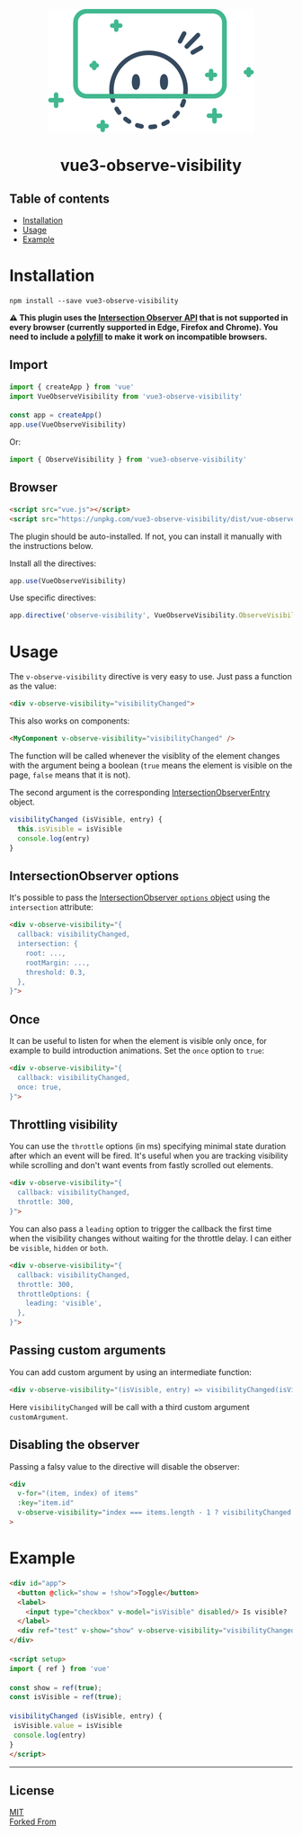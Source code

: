 <p align="center">
<img src="./logo.png" alt="vue-observe-visibility logo"/>
</p>

<h1 align="center">vue3-observe-visibility</h1>

## Table of contents

- [Installation](#installation)
- [Usage](#usage)
- [Example](#example)

# Installation

```
npm install --save vue3-observe-visibility
```

**⚠️ This plugin uses the [Intersection Observer API](http://caniuse.com/#feat=intersectionobserver) that is not supported in every browser (currently supported in Edge, Firefox and Chrome). You need to include a [polyfill](https://github.com/w3c/IntersectionObserver/tree/master/polyfill) to make it work on incompatible browsers.**

## Import

```javascript
import { createApp } from 'vue'
import VueObserveVisibility from 'vue3-observe-visibility'

const app = createApp()
app.use(VueObserveVisibility)
```

Or:

```javascript
import { ObserveVisibility } from 'vue3-observe-visibility'
```

## Browser

```html
<script src="vue.js"></script>
<script src="https://unpkg.com/vue3-observe-visibility/dist/vue-observe-visibility.min.js"></script>
```

The plugin should be auto-installed. If not, you can install it manually with the instructions below.

Install all the directives:

```javascript
app.use(VueObserveVisibility)
```

Use specific directives:

```javascript
app.directive('observe-visibility', VueObserveVisibility.ObserveVisibility)
```

# Usage

The `v-observe-visibility` directive is very easy to use. Just pass a function as the value:

```html
<div v-observe-visibility="visibilityChanged">
```

This also works on components:

```html
<MyComponent v-observe-visibility="visibilityChanged" />
```

The function will be called whenever the visiblity of the element changes with the argument being a boolean (`true` means the element is visible on the page, `false` means that it is not).

The second argument is the corresponding [IntersectionObserverEntry](https://developer.mozilla.org/en-US/docs/Web/API/IntersectionObserverEntry) object.

```javascript
visibilityChanged (isVisible, entry) {
  this.isVisible = isVisible
  console.log(entry)
}
```

## IntersectionObserver options

It's possible to pass the [IntersectionObserver `options` object](https://developer.mozilla.org/en-US/docs/Web/API/IntersectionObserver/IntersectionObserver#Parameters) using the `intersection` attribute:

```html
<div v-observe-visibility="{
  callback: visibilityChanged,
  intersection: {
    root: ...,
    rootMargin: ...,
    threshold: 0.3,
  },
}">
```

## Once

It can be useful to listen for when the element is visible only once, for example to build introduction animations. Set the `once` option to `true`:

```html
<div v-observe-visibility="{
  callback: visibilityChanged,
  once: true,
}">
```

## Throttling visibility

You can use the `throttle` options (in ms) specifying minimal state duration after which an event will be fired. It's useful when you are tracking visibility while scrolling and don't want events from fastly scrolled out elements.

```html
<div v-observe-visibility="{
  callback: visibilityChanged,
  throttle: 300,
}">
```

You can also pass a `leading` option to trigger the callback the first time when the visibility changes without waiting for the throttle delay.
I can either be `visible`, `hidden` or `both`.

```html
<div v-observe-visibility="{
  callback: visibilityChanged,
  throttle: 300,
  throttleOptions: {
    leading: 'visible',
  },
}">
```

## Passing custom arguments

You can add custom argument by using an intermediate function:

```html
<div v-observe-visibility="(isVisible, entry) => visibilityChanged(isVisible, entry, customArgument)">
```

Here `visibilityChanged` will be call with a third custom argument `customArgument`.

## Disabling the observer

Passing a falsy value to the directive will disable the observer:

```html
<div
  v-for="(item, index) of items"
  :key="item.id"
  v-observe-visibility="index === items.length - 1 ? visibilityChanged : false"
>
```

# Example

```html
<div id="app">
  <button @click="show = !show">Toggle</button>
  <label>
    <input type="checkbox" v-model="isVisible" disabled/> Is visible?
  </label>
  <div ref="test" v-show="show" v-observe-visibility="visibilityChanged">Hello world!</div>
</div>

<script setup>
import { ref } from 'vue'

const show = ref(true);
const isVisible = ref(true);

visibilityChanged (isVisible, entry) {
 isVisible.value = isVisible
 console.log(entry)
}
</script>
```

---

## License

[MIT](http://opensource.org/licenses/MIT)
<br/>
[Forked From](https://github.com/Akryum/vue-observe-visibility#readme)
